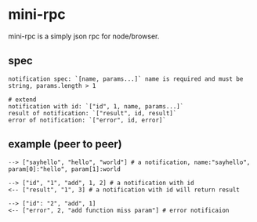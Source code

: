 mini-rpc
========

mini-rpc is a simply json rpc for node/browser.

spec
----

	notification spec: `[name, params...]` name is required and must be string, params.length > 1

	# extend
	notification with id: `["id", 1, name, params...]`
	result of notification: `["result", id, result]`
	error of notification: `["error", id, error]`

example (peer to peer)
----------------------

	--> ["sayhello", "hello", "world"] # a notification, name:"sayhello", param[0]:"hello", param[1]:world

	--> ["id", "1", "add", 1, 2] # a notification with id
	<-- ["result", "1", 3] # a notification with id will return result

	--> ["id": "2", "add", 1]
	<-- ["error", 2, "add function miss param"] # error notificaion

